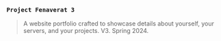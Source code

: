 ### `Project Fenaverat 3`
> A website portfolio crafted to showcase details about yourself, your servers, and your projects. V3. Spring 2024.
